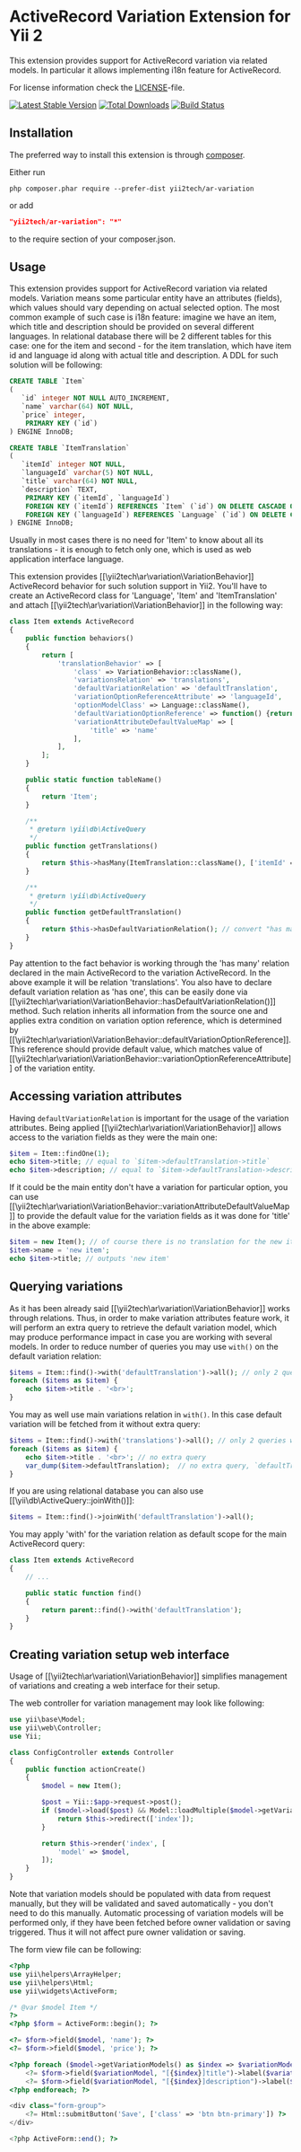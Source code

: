 ActiveRecord Variation Extension for Yii 2
==========================================

This extension provides support for ActiveRecord variation via related models.
In particular it allows implementing i18n feature for ActiveRecord.

For license information check the [LICENSE](LICENSE.md)-file.

[![Latest Stable Version](https://poser.pugx.org/yii2tech/ar-variation/v/stable.png)](https://packagist.org/packages/yii2tech/ar-variation)
[![Total Downloads](https://poser.pugx.org/yii2tech/ar-variation/downloads.png)](https://packagist.org/packages/yii2tech/ar-variation)
[![Build Status](https://travis-ci.org/yii2tech/ar-variation.svg?branch=master)](https://travis-ci.org/yii2tech/ar-variation)


Installation
------------

The preferred way to install this extension is through [composer](http://getcomposer.org/download/).

Either run

```
php composer.phar require --prefer-dist yii2tech/ar-variation
```

or add

```json
"yii2tech/ar-variation": "*"
```

to the require section of your composer.json.


Usage
-----

This extension provides support for ActiveRecord variation via related models.
Variation means some particular entity have an attributes (fields), which values should vary depending on actual
selected option.
The most common example of such case is i18n feature: imagine we have an item, which title and description should
be provided on several different languages. In relational database there will be 2 different tables for this case:
one for the item and second - for the item translation, which have item id and language id along with actual title
and description. A DDL for such solution will be following:

```sql
CREATE TABLE `Item`
(
   `id` integer NOT NULL AUTO_INCREMENT,
   `name` varchar(64) NOT NULL,
   `price` integer,
    PRIMARY KEY (`id`)
) ENGINE InnoDB;

CREATE TABLE `ItemTranslation`
(
   `itemId` integer NOT NULL,
   `languageId` varchar(5) NOT NULL,
   `title` varchar(64) NOT NULL,
   `description` TEXT,
    PRIMARY KEY (`itemId`, `languageId`)
    FOREIGN KEY (`itemId`) REFERENCES `Item` (`id`) ON DELETE CASCADE ON UPDATE CASCADE,
    FOREIGN KEY (`languageId`) REFERENCES `Language` (`id`) ON DELETE CASCADE ON UPDATE CASCADE,
) ENGINE InnoDB;
```

Usually in most cases there is no need for 'Item' to know about all its translations - it is enough to fetch
only one, which is used as web application interface language.

This extension provides [[\yii2tech\ar\variation\VariationBehavior]] ActiveRecord behavior for such solution
support in Yii2. You'll have to create an ActiveRecord class for 'Language', 'Item' and 'ItemTranslation' and
attach [[\yii2tech\ar\variation\VariationBehavior]] in the following way:

```php
class Item extends ActiveRecord
{
    public function behaviors()
    {
        return [
            'translationBehavior' => [
                'class' => VariationBehavior::className(),
                'variationsRelation' => 'translations',
                'defaultVariationRelation' => 'defaultTranslation',
                'variationOptionReferenceAttribute' => 'languageId',
                'optionModelClass' => Language::className(),
                'defaultVariationOptionReference' => function() {return Yii::$app->language;},
                'variationAttributeDefaultValueMap' => [
                    'title' => 'name'
                ],
            ],
        ];
    }

    public static function tableName()
    {
        return 'Item';
    }

    /**
     * @return \yii\db\ActiveQuery
     */
    public function getTranslations()
    {
        return $this->hasMany(ItemTranslation::className(), ['itemId' => 'id']);
    }

    /**
     * @return \yii\db\ActiveQuery
     */
    public function getDefaultTranslation()
    {
        return $this->hasDefaultVariationRelation(); // convert "has many translations" into "has one defaultTranslation"
    }
}
```

Pay attention to the fact behavior is working through the 'has many' relation declared in the main ActiveRecord to
the variation ActiveRecord. In the above example it will be relation 'translations'. You also have to declare default
variation relation as 'has one', this can be easily done via [[\yii2tech\ar\variation\VariationBehavior::hasDefaultVariationRelation()]]
method. Such relation inherits all information from the source one and applies extra condition on variation option reference,
which is determined by [[\yii2tech\ar\variation\VariationBehavior::defaultVariationOptionReference]]. This reference should
provide default value, which matches value of [[\yii2tech\ar\variation\VariationBehavior::variationOptionReferenceAttribute]] of
the variation entity.


## Accessing variation attributes <span id="accessing-variation-attributes"></span>

Having `defaultVariationRelation` is important for the usage of the variation attributes.
Being applied [[\yii2tech\ar\variation\VariationBehavior]] allows access to the variation fields as they were
the main one:

```php
$item = Item::findOne(1);
echo $item->title; // equal to `$item->defaultTranslation->title`
echo $item->description; // equal to `$item->defaultTranslation->description`
```

If it could be the main entity don't have a variation for particular option, you can use [[\yii2tech\ar\variation\VariationBehavior::variationAttributeDefaultValueMap]]
to provide the default value for the variation fields as it was done for 'title' in the above example:

```php
$item = new Item(); // of course there is no translation for the new item
$item->name = 'new item';
echo $item->title; // outputs 'new item'
```


## Querying variations <span id="querying-variations"></span>

As it has been already said [[\yii2tech\ar\variation\VariationBehavior]] works through relations. Thus, in order to make
variation attributes feature work, it will perform an extra query to retrieve the default variation model, which may
produce performance impact in case you are working with several models.
In order to reduce number of queries you may use `with()` on the default variation relation:

```php
$items = Item::find()->with('defaultTranslation')->all(); // only 2 queries will be performed
foreach ($items as $item) {
    echo $item->title . '<br>';
}
```

You may as well use main variations relation in `with()`. In this case default variation will be fetched from it without
extra query:

```php
$items = Item::find()->with('translations')->all(); // only 2 queries will be performed
foreach ($items as $item) {
    echo $item->title . '<br>'; // no extra query
    var_dump($item->defaultTranslation);  // no extra query, `defaultTranslation` is populated from `translations`
}
```

If you are using relational database you can also use [[\yii\db\ActiveQuery::joinWith()]]:

```php
$items = Item::find()->joinWith('defaultTranslation')->all();
```

You may apply 'with' for the variation relation as default scope for the main ActiveRecord query:

```php
class Item extends ActiveRecord
{
    // ...

    public static function find()
    {
        return parent::find()->with('defaultTranslation');
    }
}
```


## Creating variation setup web interface <span id="creating-variation-setup-web-interface"></span>

Usage of [[\yii2tech\ar\variation\VariationBehavior]] simplifies management of variations and creating a web interface
for their setup.

The web controller for variation management may look like following:

```php
use yii\base\Model;
use yii\web\Controller;
use Yii;

class ConfigController extends Controller
{
    public function actionCreate()
    {
        $model = new Item();

        $post = Yii::$app->request->post();
        if ($model->load($post) && Model::loadMultiple($model->getVariationModels(), $post) && $model->save()) {
            return $this->redirect(['index']);
        }

        return $this->render('index', [
            'model' => $model,
        ]);
    }
}
```

Note that variation models should be populated with data from request manually, but they will be validated and saved
automatically - you don't need to do this manually. Automatic processing of variation models will be performed only, if
they have been fetched before owner validation or saving triggered. Thus it will not affect pure owner validation or saving.

The form view file can be following:

```php
<?php
use yii\helpers\ArrayHelper;
use yii\helpers\Html;
use yii\widgets\ActiveForm;

/* @var $model Item */
?>
<?php $form = ActiveForm::begin(); ?>

<?= $form->field($model, 'name'); ?>
<?= $form->field($model, 'price'); ?>

<?php foreach ($model->getVariationModels() as $index => $variationModel): ?>
    <?= $form->field($variationModel, "[{$index}]title")->label($variationModel->getAttributeLabel('title') . ' (' . $variationModel->languageId . ')'); ?>
    <?= $form->field($variationModel, "[{$index}]description")->label($variationModel->getAttributeLabel('description') . ' (' . $variationModel->languageId . ')'); ?>
<?php endforeach; ?>

<div class="form-group">
    <?= Html::submitButton('Save', ['class' => 'btn btn-primary']) ?>
</div>

<?php ActiveForm::end(); ?>
```
